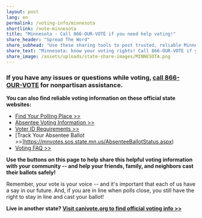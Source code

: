 ```yaml
---
layout: post
lang: en
permalink: /voting-info/minnesota
shortlink: /vote-minnesota
title: "Minnesota - Call 866-OUR-VOTE if you need help voting!"
share_header: "Spread The Word"
share_subhead: "Use these sharing tools to post trusted, reliable Minnesota voting information!"
share_text: "Minnesota: know your voting rights! Call 866-OUR-VOTE if you need help voting, or use these official resources."
share_image: /assets/uploads/state-share-images/MINNESOTA.png
---
```

### **If you have any issues or questions while voting, [call 866-OUR-VOTE](tel:8666878683) for nonpartisan assistance.**

**You can also find reliable voting information on these official state websites:**

* [Find Your Polling Place >>](http://pollfinder.sos.state.mn.us/)
* [Absentee Voting Information >>](https://www.sos.state.mn.us/elections-voting/other-ways-to-vote/)
* [Voter ID Requirements >>](http://www.sos.state.mn.us/elections-voting/election-day-voting/do-i-need-to-bring-id/)
* [Track Your Absentee Ballot >>]https://mnvotes.sos.state.mn.us/AbsenteeBallotStatus.aspx)
* [Voting FAQ >>](https://docs.google.com/document/d/1__n1xF09XDpSLImRBWXQMkSvbqraPNIBkN1_-_eTH_c/)

**Use the buttons on this page to help share this helpful voting information with your community -- and help your friends, family, and neighbors cast their ballots safely!**

Remember, your vote is your voice -- and it's important that each of us have a say in our future. And, if you are in line when polls close, you still have the right to stay in line and cast your ballot!

**Live in another state? [Visit canivote.org to find official voting info >>](https://canivote.org)**